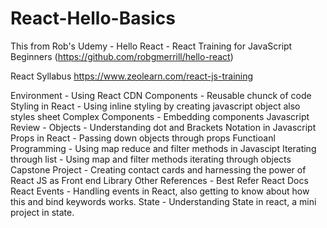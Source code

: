 # React-Hello-Basics
This from Rob's Udemy - Hello React - React Training for JavaScript Beginners (https://github.com/robgmerrill/hello-react)


React Syllabus 
https://www.zeolearn.com/react-js-training

Environment - Using React CDN 
Components - Reusable chunck of code 
Styling in React - Using inline styling by creating javascript object also styles sheet
Complex Components - Embedding components 
Javascript Review - Objects - Understanding dot and Brackets Notation in Javascript
Props in React - Passing down objects through props
Functioanl Programming - Using map reduce and filter methods in Javascipt 
Iterating through list - Using map and filter methods iterating through objects
Capstone Project - Creating contact cards and harnessing the power of React JS as Front end Library
Other References - Best Refer React Docs
React Events - Handling events in React, also getting to know about how this and bind keywords works.
State - Understanding State in react, a mini project in state.
